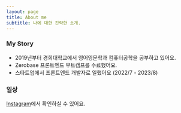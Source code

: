 ```yaml
---
layout: page
title: About me
subtitle: 나에 대한 간략한 소개.
---
```


### My Story

- 2019년부터 경희대학교에서 영어영문학과 컴퓨터공학을 공부하고 있어요.
- Zerobase 프론트엔드 부트캠프를 수료했어요.
- 스타트업에서 프론트엔드 개발자로 일했어요 (2022/7 - 2023/8)

### 일상

[Instagram](https://www.instagram.com/huiung1)에서 확인하실 수 있어요.
